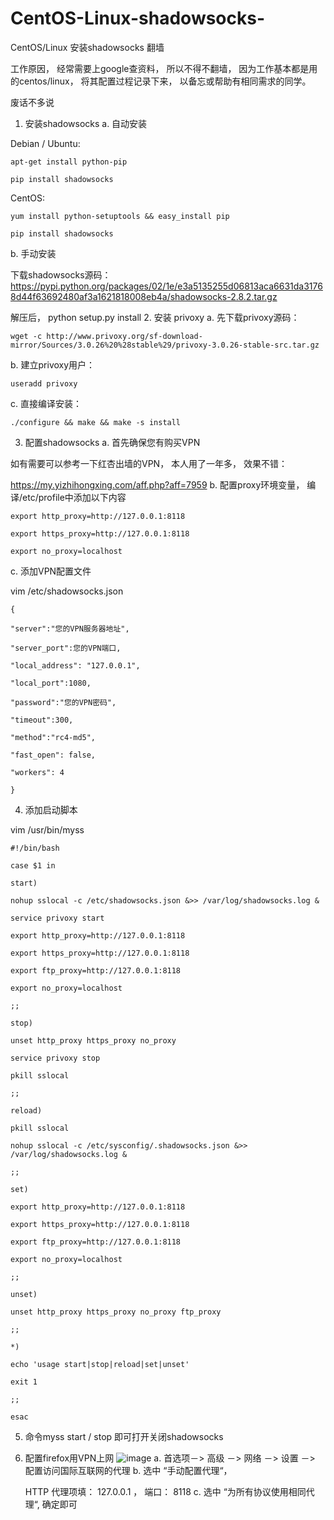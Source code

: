 # CentOS-Linux-shadowsocks-
CentOS/Linux 安装shadowsocks 翻墙

工作原因， 经常需要上google查资料， 所以不得不翻墙， 因为工作基本都是用的centos/linux， 将其配置过程记录下来， 以备忘或帮助有相同需求的同学。

废话不多说
1.  安装shadowsocks
a. 自动安装

Debian / Ubuntu:

    apt-get install python-pip

    pip install shadowsocks

CentOS:

    yum install python-setuptools && easy_install pip

    pip install shadowsocks

b. 手动安装

下载shadowsocks源码：https://pypi.python.org/packages/02/1e/e3a5135255d06813aca6631da31768d44f63692480af3a1621818008eb4a/shadowsocks-2.8.2.tar.gz

解压后， python setup.py install
2. 安装 privoxy
a. 先下载privoxy源码：

    wget -c http://www.privoxy.org/sf-download-mirror/Sources/3.0.26%20%28stable%29/privoxy-3.0.26-stable-src.tar.gz
b. 建立privoxy用户：

    useradd privoxy
c. 直接编译安装：   

    ./configure && make && make -s install
3. 配置shadowsocks
a. 首先确保您有购买VPN

如有需要可以参考一下红杏出墙的VPN， 本人用了一年多， 效果不错：

https://my.yizhihongxing.com/aff.php?aff=7959
b. 配置proxy环境变量， 编译/etc/profile中添加以下内容

    export http_proxy=http://127.0.0.1:8118

    export https_proxy=http://127.0.0.1:8118

    export no_proxy=localhost

c. 添加VPN配置文件

vim /etc/shadowsocks.json

    {

    "server":"您的VPN服务器地址",

    "server_port":您的VPN端口,

    "local_address": "127.0.0.1",

    "local_port":1080,

    "password":"您的VPN密码",

    "timeout":300,

    "method":"rc4-md5",

    "fast_open": false,

    "workers": 4

    }

4. 添加启动脚本

vim /usr/bin/myss


    #!/bin/bash

    case $1 in

    start)

    nohup sslocal -c /etc/shadowsocks.json &>> /var/log/shadowsocks.log &

    service privoxy start

    export http_proxy=http://127.0.0.1:8118

    export https_proxy=http://127.0.0.1:8118

    export ftp_proxy=http://127.0.0.1:8118

    export no_proxy=localhost

    ;;

    stop)

    unset http_proxy https_proxy no_proxy

    service privoxy stop

    pkill sslocal

    ;;

    reload)

    pkill sslocal

    nohup sslocal -c /etc/sysconfig/.shadowsocks.json &>> /var/log/shadowsocks.log &

    ;;

    set)

    export http_proxy=http://127.0.0.1:8118

    export https_proxy=http://127.0.0.1:8118

    export ftp_proxy=http://127.0.0.1:8118

    export no_proxy=localhost

    ;;

    unset)

    unset http_proxy https_proxy no_proxy ftp_proxy

    ;;

    *)

    echo 'usage start|stop|reload|set|unset'

    exit 1

    ;;

    esac

5. 命令myss start / stop 即可打开关闭shadowsocks
6. 配置firefox用VPN上网
![image](https://github.com/mingzhi198/CentOS-Linux-shadowsocks/blob/master/firefox-shadowsocks.png)
a. 首选项－> 高级 －> 网络 －> 设置 －> 配置访问国际互联网的代理
b. 选中 “手动配置代理“，

    HTTP 代理项填： 127.0.0.1 ， 端口： 8118
c. 选中 “为所有协议使用相同代理“, 确定即可
